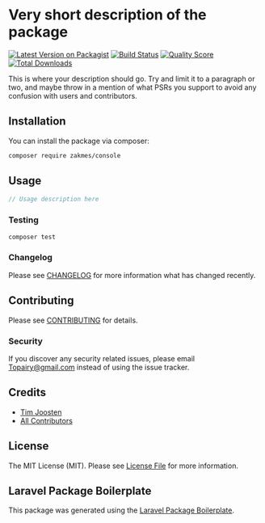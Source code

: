 # Very short description of the package

[![Latest Version on Packagist](https://img.shields.io/packagist/v/zakmes/console.svg?style=flat-square)](https://packagist.org/packages/zakmes/console)
[![Build Status](https://img.shields.io/travis/zakmes/console/master.svg?style=flat-square)](https://travis-ci.org/zakmes/console)
[![Quality Score](https://img.shields.io/scrutinizer/g/zakmes/console.svg?style=flat-square)](https://scrutinizer-ci.com/g/zakmes/console)
[![Total Downloads](https://img.shields.io/packagist/dt/zakmes/console.svg?style=flat-square)](https://packagist.org/packages/zakmes/console)

This is where your description should go. Try and limit it to a paragraph or two, and maybe throw in a mention of what PSRs you support to avoid any confusion with users and contributors.

## Installation

You can install the package via composer:

```bash
composer require zakmes/console
```

## Usage

``` php
// Usage description here
```

### Testing

``` bash
composer test
```

### Changelog

Please see [CHANGELOG](CHANGELOG.md) for more information what has changed recently.

## Contributing

Please see [CONTRIBUTING](CONTRIBUTING.md) for details.

### Security

If you discover any security related issues, please email Topairy@gmail.com instead of using the issue tracker.

## Credits

- [Tim Joosten](https://github.com/zakmes)
- [All Contributors](../../contributors)

## License

The MIT License (MIT). Please see [License File](LICENSE.md) for more information.

## Laravel Package Boilerplate

This package was generated using the [Laravel Package Boilerplate](https://laravelpackageboilerplate.com).